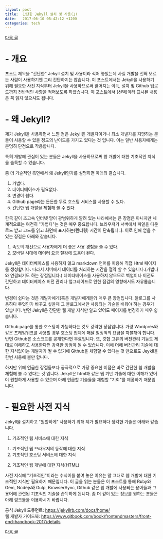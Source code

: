 ```yaml
---
layout: post
title:  간단한 Jekyll 설치 및 사용(1)
date:   2017-06-10 05:42:12 +1200
categories: tech
---
```


<a href="{{ site.url }}/tech/2017/06/10/JekyllInstallation2.html" class="page-change">다음 글</a>

<h1>- 개요</h1>
포스트 제목을 "간단한" Jekyll 설치 및 사용이라 적어 놓았는데 사실 개발을 전혀 모르는 사람이 사용하기엔 그리 간단하지는 않습니다. 이 포스트에서는 Jekyll을 사용하기 위해 필요한 사전 지식부터 Jekyll을 사용하므로써 얻어지는 이득, 설치 및 Github 업로드까지 전반적인 사항을 적어보도록 하겠습니다. 이 포스트에서 (선택)이라 표시된 내용은 꼭 읽지 않으셔도 됩니다.

<h1>- 왜 Jekyll?</h1>
제가 Jekyll을 사용하면서 느낀 점은 Jekyll은 개발자이거나 최소 개발자를 지망하는 분들이 사용할 수 있을 정도의 난이도를 가지고 있다는 것 입니다. 이는 일반 사용자에게는 분명히 단점으로 작용합니다.

특히 개발에 관심이 있는 분들은 Jekyll을 사용하므로써 웹 개발에 대한 기초적인 지식을 습득할 수 있습니다.

좀 더 기술적인 측면에서 왜 Jekyll인가를 설명하면 아래와 같습니다.
 1. 가볍다.
 2. 데이터베이스가 필요없다.
 3. 변경이 쉽다.
 4. Github page라는 든든한 무료 호스팅 서비스를 사용할 수 있다.
 5. 간단한 웹 개발을 체험해 볼 수 있다.

한국 같이 초고속 인터넷 망이 광범위하게 깔려 있는 나라에서는 큰 장점은 아니지만 세계적으로는 여전히 "가볍다"는 것은 매우 중요합니다. 브라우저가 서버에서 파일을 다운로드 받고 코드를 읽고 화면에 표시하는(렌더링) 시간이 단축됩니다. 이로 인해 얻을 수 있는 장점은 아래와 같습니다.

1. 속도의 개선으로 사용자에게 더 좋은 사용 경험을 줄 수 있다.
2. 모바일 시대에 데이터 요금 절감에 도움이 된다.

Jekyll은 데이터베이스를 사용하지 않고 markdown 언어를 이용해 직접 Html 페이지를 생성합니다. 따라서 서버에서 데이터를 처리하는 시간을 절약 할 수 있습니다.(가볍다와 연결되기도 하는 장점입니다.) 데이터베이스를 사용하지 않으므로 백업이나 이전도 간단하고 데이터베이스 버전 관리나 업그레이드로 인한 점검의 영향에서도 자유롭습니다.

변경이 쉽다는 것은 개발자에게(혹은 개발자에게만?) 매우 큰 장점입니다. 블로그를 사용하다 무엇인가 바꾸고 싶을때 그 블로그에서만 사용되는 기술을 배워야 하는 경우가 있습니다. 반면 Jekyll은 간단한 웹 개발 지식만 알고 있어도 페이지를 변경하기 매우 쉽습니다.

Github page를 통한 호스팅이 가능하다는 것도 강력한 장점입니다. 가령 Wordpres와 같은 프래임워크를 사용할 경우 호스팅 업체에 매달 일정액의 요금을 지불해야 합니다. 반면 Github은 소스코드를 공개한다면 무료입니다. 또, 깃헙 고유의 버전관리 기능도 제대로 이해하고 사용한다면 강력한 장점이 될 수 있습니다. 이에 더해 버전관리 기술에 대한 지식없이는 개발자가 될 수 없기에 Github을 체험할 수 있다는 것 만으로도 Jeykll을 한번 사용해 볼만 합니다.

하지만 위에 언급한 장점들보다 궁극적으로 가장 중요한 이점은 바로 간단한 웹 개발을 체험해 볼 수 있다는 것 입니다. Jekyll은 html과 같은 웹 기반 기술에 대한 이해가 있어야 원할하게 사용할 수 있으며 아래 언급할 기술들을 체험할 "기회"를 제공하기 때문입니다.

<h1>- 필요한 사전 지식</h1>
Jekyll을 설치하고 "원할하게" 사용하기 위해 제가 필요하다 생각한 기술은 아래와 같습니다.

1. 기초적인 웹 서비스에 대한 지식<br>
 1) 기초적인 웹 브라우저의 동작에 대한 지식<br>
 2) 기초적인 호스팅 서비스에 대한 지식
2. 기초적인 웹 개발에 대한 지식(HTML)

사전 지식에 "기초적인"이라는 수식어를 붙여 놓은 이유는 말 그대로 웹 개발에 대한 기초적인 지식만 필요하기 때문입니다. 이 글을 읽는 분들은 이 포스트를 통해 Ruby와 Gem, Nodejs와 Gulp, BrowserSync, Github 같은 웹 개발에 사용되는 용어들과 그 용어에 관련된 기초적인 기술을 습득하게 됩니다. 좀 더 깊이 있는 정보를 원하는 분들은 아래 링크들을 이용하시기 바랍니다.

공식 Jekyll 도큐먼트: <a href="https://jekyllrb.com/docs/home/">https://jekyllrb.com/docs/home/</a><br>
웹 개발자 가이드북: <a href="https://www.gitbook.com/book/frontendmasters/front-end-handbook-2017/details">https://www.gitbook.com/book/frontendmasters/front-end-handbook-2017/details</a>

<a href="{{ site.url }}/tech/2017/06/10/JekyllInstallation2.html" class="page-change">다음 글</a>